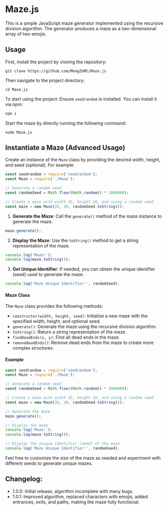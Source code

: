 # Maze.js

This is a simple JavaScript maze generator implemented using the recursive division algorithm. The generator produces a maze as a two-dimensional array of two emojis.

## Usage
First, install the project by cloning the repository:
```shell
git clone https://github.com/MengZeMC/Maze.js
```
Then navigate to the project directory:
```shell
cd Maze.js
```
To start using the project:
Ensure `seedrandom` is installed. You can install it via npm:
```bash
npm i
```
Start the maze by directly running the following command:
```shell
node Maze.js
```

## Instantiate a Maze (Advanced Usage)
Create an instance of the `Maze` class by providing the desired width, height, and seed (optional). For example:
```javascript
const seedrandom = require('seedrandom');
const Maze = require('./Maze');

// Generate a random seed
const randomSeed = Math.floor(Math.random() * 1000000);

// Create a maze with width 35, height 20, and using a random seed
const maze = new Maze(35, 20, randomSeed.toString());
```

1. **Generate the Maze**: Call the `generate()` method of the maze instance to generate the maze.
```javascript
maze.generate();
```
2. **Display the Maze**: Use the `toString()` method to get a string representation of the maze.
```javascript
console.log('Maze:');
console.log(maze.toString());
```
3. **Get Unique Identifier**: If needed, you can obtain the unique identifier (seed) used to generate the maze.
```javascript
console.log('Maze Unique Identifier:', randomSeed);
```

#### Maze Class
The `Maze` class provides the following methods:

- `constructor(width, height, seed)`: Initialize a new maze with the specified width, height, and optional seed.
- `generate()`: Generate the maze using the recursive division algorithm.
- `toString()`: Return a string representation of the maze.
- `findDeadEnds(x, y)`: Find all dead ends in the maze.
- `removeDeadEnds()`: Remove dead ends from the maze to create more complex structures.

#### Example
```javascript
const seedrandom = require('seedrandom');
const Maze = require('./Maze');

// Generate a random seed
const randomSeed = Math.floor(Math.random() * 1000000);

// Create a maze with width 35, height 20, and using a random seed
const maze = new Maze(35, 20, randomSeed.toString());

// Generate the maze
maze.generate();

// Display the maze
console.log('Maze:');
console.log(maze.toString());

// Display the unique identifier (seed) of the maze
console.log('Maze Unique Identifier:', randomSeed);
```

Feel free to customize the size of the maze as needed and experiment with different seeds to generate unique mazes.

## Changelog:
- 1.0.0: Initial release, algorithm incomplete with many bugs.
- 1.0.1: Improved algorithm, replaced characters with emojis, added entrances, exits, and paths, making the maze fully functional.
